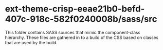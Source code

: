 # ext-theme-crisp-eeae21b0-befd-407c-918c-582f0240008b/sass/src

This folder contains SASS sources that mimic the component-class hierarchy. These files
are gathered in to a build of the CSS based on classes that are used by the build.

